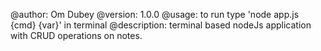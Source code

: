@author: Om Dubey
@version: 1.0.0
@usage: to run type 'node app.js {cmd} {var}' in terminal
@description: terminal based nodeJs application with CRUD operations on notes.
